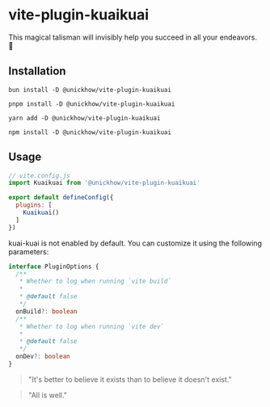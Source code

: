 # vite-plugin-kuaikuai

This magical talisman will invisibly help you succeed in all your endeavors. 🤞

## Installation

```
bun install -D @unickhow/vite-plugin-kuaikuai
```
```
pnpm install -D @unickhow/vite-plugin-kuaikuai
```
```
yarn add -D @unickhow/vite-plugin-kuaikuai
```
```
npm install -D @unickhow/vite-plugin-kuaikuai
```

## Usage

```js
// vite.config.js
import Kuaikuai from '@unickhow/vite-plugin-kuaikuai'

export default defineConfig({
  plugins: [
    Kuaikuai()
  ]
})
```

kuai-kuai is not enabled by default. You can customize it using the following parameters:

```ts
interface PluginOptions {
  /**
   * Whether to log when running `vite build`
   *
   * @default false
   */
  onBuild?: boolean
  /**
   * Whether to log when running `vite dev`
   *
   * @default false
   */
  onDev?: boolean
}
```

> "It's better to believe it exists than to believe it doesn't exist."

> "All is well."
